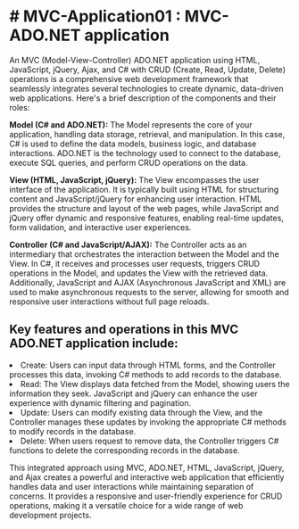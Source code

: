 <h1> # MVC-Application01 : MVC-ADO.NET application</h1>
<p>An MVC (Model-View-Controller) ADO.NET application using HTML, JavaScript, jQuery, Ajax, and C# with CRUD (Create, Read, Update, Delete) operations is a comprehensive web development framework that seamlessly integrates several technologies to create dynamic, data-driven web applications. Here's a brief description of the components and their roles:<br>

<b>Model (C# and ADO.NET):</b> The Model represents the core of your application, handling data storage, retrieval, and manipulation. In this case, C# is used to define the data models, business logic, and database interactions. ADO.NET is the technology used to connect to the database, execute SQL queries, and perform CRUD operations on the data.

<b>View (HTML, JavaScript, jQuery):</b> The View encompasses the user interface of the application. It is typically built using HTML for structuring content and JavaScript/jQuery for enhancing user interaction. HTML provides the structure and layout of the web pages, while JavaScript and jQuery offer dynamic and responsive features, enabling real-time updates, form validation, and interactive user experiences.

<b>Controller (C# and JavaScript/AJAX):</b> The Controller acts as an intermediary that orchestrates the interaction between the Model and the View. In C#, it receives and processes user requests, triggers CRUD operations in the Model, and updates the View with the retrieved data. Additionally, JavaScript and AJAX (Asynchronous JavaScript and XML) are used to make asynchronous requests to the server, allowing for smooth and responsive user interactions without full page reloads.</p>

<h2>Key features and operations in this MVC ADO.NET application include:</h2>
<li>Create: Users can input data through HTML forms, and the Controller processes this data, invoking C# methods to add records to the database.</li>
<li>Read: The View displays data fetched from the Model, showing users the information they seek. JavaScript and jQuery can enhance the user experience with dynamic filtering and pagination.</li>
<li>Update: Users can modify existing data through the View, and the Controller manages these updates by invoking the appropriate C# methods to modify records in the database.</li>
<li>Delete: When users request to remove data, the Controller triggers C# functions to delete the corresponding records in the database.</li>
<p>This integrated approach using MVC, ADO.NET, HTML, JavaScript, jQuery, and Ajax creates a powerful and interactive web application that efficiently handles data and user interactions while maintaining separation of concerns. It provides a responsive and user-friendly experience for CRUD operations, making it a versatile choice for a wide range of web development projects.</p>



